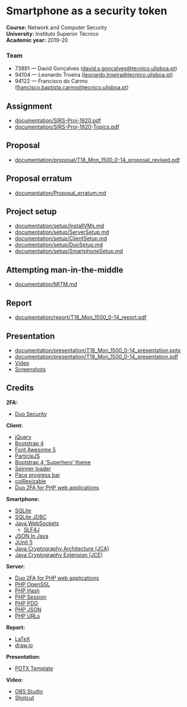 # Smartphone as a security token


**Course:** Network and Computer Security  
**University:** Instituto Superior Técnico  
**Academic year:** 2019-20

### Team

- 73891 — David Gonçalves  ([david.s.goncalves@tecnico.ulisboa.pt](mailto:david.s.goncalves@tecnico.ulisboa.pt))
- 94104 — Leonardo Troeira ([leonardo.troeira@tecnico.ulisboa.pt](mailto:leonardo.troeira@tecnico.ulisboa.pt))
- 94122 — Francisco do Carmo ([francisco.baptista.carmo@tecnico.ulisboa.pt](mailto:francisco.baptista.carmo@tecnico.ulisboa.pt))

## Assignment

- [documentation/SIRS-Proj-1920.pdf](documentation/SIRS-Proj-1920.pdf)
- [documentation/SIRS-Proj-1920-Topics.pdf](documentation/SIRS-Proj-1920-Topics.pdf)

## Proposal

- [documentation/proposal/T18_Mon_1500_0-14_proposal_revised.pdf](documentation/proposal/T18_Mon_1500_0-14_proposal_revised.pdf)

## Proposal erratum

- [documentation/Proposal_erratum.md](documentation/Proposal_erratum.md)

## Project setup

- [documentation/setup/InstallVMs.md](documentation/setup/InstallVMs.md)
- [documentation/setup/ServerSetup.md](documentation/setup/ServerSetup.md)
- [documentation/setup/ClientSetup.md](documentation/setup/ClientSetup.md)
- [documentation/setup/DuoSetup.md](documentation/setup/DuoSetup.md)
- [documentation/setup/SmartphoneSetup.md](documentation/setup/SmartphoneSetup.md)

## Attempting man-in-the-middle

- [documentation/MITM.md](documentation/MITM.md)

## Report

- [documentation/report/T18_Mon_1500_0-14_report.pdf](documentation/report/T18_Mon_1500_0-14_report.pdf)

## Presentation

- [documentation/presentation/T18_Mon_1500_0-14_presentation.pptx](documentation/presentation/T18_Mon_1500_0-14_presentation.pptx)
- [documentation/presentation/T18_Mon_1500_0-14_presentation.pdf](documentation/presentation/T18_Mon_1500_0-14_presentation.pdf)
- [Video](documentation/video/T18_Mon_1500_0-14_video.mp4)
- [Screenshots](documentation/screenshots)

## Credits

**2FA:**

- [Duo Security](https://duo.com/)

**Client:**

- [jQuery](https://jquery.com/)
- [Bootstrap 4](https://getbootstrap.com/)
- [Font Awesome 5](https://fontawesome.com/)
- [ParticleJS](https://vincentgarreau.com/particles.js/)
- [Bootstrap 4 'Superhero' theme](https://bootswatch.com/)
- [Spinner loader](https://projects.lukehaas.me/css-loaders/)
- [Pace progress bar](https://github.hubspot.com/pace/docs/welcome/)
- [colResizable](https://github.com/alvaro-prieto/colResizable)
- [Duo 2FA for  PHP web applications ](https://github.com/duosecurity/duo_php)

**Smartphone:**

- [SQLite](https://www.sqlite.org/)
- [SQLite JDBC](https://github.com/xerial/sqlite-jdbc)
- [Java WebSockets](https://github.com/TooTallNate/Java-WebSocket)
  - [SLF4J](https://www.slf4j.org/)
- [JSON In Java](https://mvnrepository.com/artifact/org.json/json)
- [JUnit 5](https://junit.org/junit5/)
- [Java Cryptography Architecture (JCA)](https://en.wikipedia.org/wiki/Java_Cryptography_Architecture)
- [Java Cryptography Extension (JCE)](https://www.oracle.com/technetwork/java/javase/downloads/jce8-download-2133166.html)

**Server:**

- [Duo 2FA for  PHP web applications ](https://github.com/duosecurity/duo_php)
- [PHP OpenSSL](https://www.php.net/manual/en/book.openssl.php)
- [PHP Hash](https://www.php.net/manual/en/book.hash.php)
- [PHP Session](https://www.php.net/manual/en/book.session.php)
- [PHP PDO](https://www.php.net/manual/en/book.pdo.php)
- [PHP JSON](https://www.php.net/manual/en/book.json.php)
- [PHP URLs](https://www.php.net/manual/en/book.url.php)

**Report:**

- [LaTeX](https://www.latex-project.org/)
- [draw.io](https://www.draw.io/)

**Presentation:**

- [POTX Template](https://www.templateswise.com/cyber-security-powerpoint-template/)

**Video:**

- [OBS Studio](https://obsproject.com/)
- [Shotcut](https://shotcut.org/)
